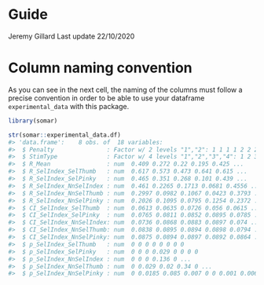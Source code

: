 Guide
================
Jeremy Gillard
Last update 22/10/2020

# Column naming convention

As you can see in the next cell, the naming of the columns must follow a
precise convention in order to be able to use your dataframe
`experimental_data` with this package.

``` r
library(somar)

str(somar::experimental_data.df)
#> 'data.frame':    8 obs. of  18 variables:
#>  $ Penalty               : Factor w/ 2 levels "1","2": 1 1 1 1 2 2 2 2
#>  $ StimType              : Factor w/ 4 levels "1","2","3","4": 1 2 3 4 1 2 3 4
#>  $ R_Mean                : num  0.409 0.272 0.22 0.195 0.425 ...
#>  $ R_SelIndex_SelThumb   : num  0.617 0.573 0.473 0.641 0.615 ...
#>  $ R_SelIndex_SelPinky   : num  0.465 0.351 0.268 0.101 0.439 ...
#>  $ R_SelIndex_NnSelIndex : num  0.461 0.2265 0.1713 0.0681 0.4556 ...
#>  $ R_SelIndex_NnSelThumb : num  0.2997 0.0982 0.1067 0.0423 0.3793 ...
#>  $ R_SelIndex_NnSelPinky : num  0.2026 0.1095 0.0795 0.1254 0.2372 ...
#>  $ CI_SelIndex_SelThumb  : num  0.0613 0.0635 0.0726 0.056 0.0615 ...
#>  $ CI_SelIndex_SelPinky  : num  0.0765 0.0811 0.0852 0.0895 0.0785 ...
#>  $ CI_SelIndex_NnSelIndex: num  0.0736 0.0868 0.0883 0.0897 0.074 ...
#>  $ CI_SelIndex_NnSelThumb: num  0.0838 0.0895 0.0894 0.0898 0.0794 ...
#>  $ CI_SelIndex_NnSelPinky: num  0.0875 0.0894 0.0897 0.0892 0.0864 ...
#>  $ p_SelIndex_SelThumb   : num  0 0 0 0 0 0 0 0
#>  $ p_SelIndex_SelPinky   : num  0 0 0 0.029 0 0 0 0
#>  $ p_SelIndex_NnSelIndex : num  0 0 0 0.136 0 ...
#>  $ p_SelIndex_NnSelThumb : num  0 0.029 0.02 0.34 0 ...
#>  $ p_SelIndex_NnSelPinky : num  0 0.0185 0.085 0.007 0 0 0.001 0.006
```
